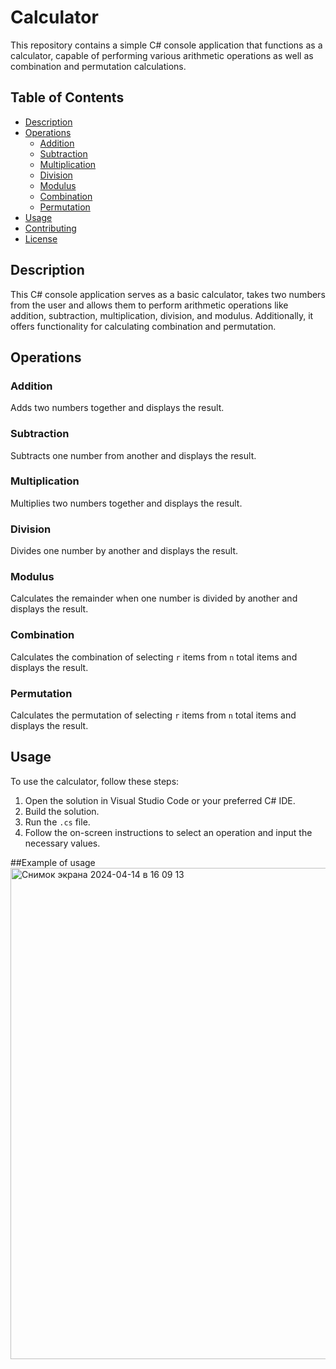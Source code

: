 # Calculator

This repository contains a simple C# console application that functions as a calculator, capable of performing various arithmetic operations as well as combination and permutation calculations.

## Table of Contents

- [Description](#description)
- [Operations](#operations)
  - [Addition](#addition)
  - [Subtraction](#subtraction)
  - [Multiplication](#multiplication)
  - [Division](#division)
  - [Modulus](#modulus)
  - [Combination](#combination)
  - [Permutation](#permutation)
- [Usage](#usage)
- [Contributing](#contributing)
- [License](#license)

## Description

This C# console application serves as a basic calculator, takes two numbers from the user and allows them to perform arithmetic operations like addition, subtraction, multiplication, division, and modulus. Additionally, it offers functionality for calculating combination and permutation.

## Operations

### Addition

Adds two numbers together and displays the result.

### Subtraction

Subtracts one number from another and displays the result.

### Multiplication

Multiplies two numbers together and displays the result.

### Division

Divides one number by another and displays the result.

### Modulus

Calculates the remainder when one number is divided by another and displays the result.

### Combination

Calculates the combination of selecting `r` items from `n` total items and displays the result.

### Permutation

Calculates the permutation of selecting `r` items from `n` total items and displays the result.

## Usage

To use the calculator, follow these steps:


1. Open the solution in Visual Studio Code or your preferred C# IDE.
2. Build the solution.
3. Run the `.cs` file.
4. Follow the on-screen instructions to select an operation and input the necessary values.


##Example of usage
<img width="786" alt="Снимок экрана 2024-04-14 в 16 09 13" src="https://github.com/rarsen/Calculator/assets/100610615/b80ae61e-5b94-454f-bf02-c3a7f022e1db">

